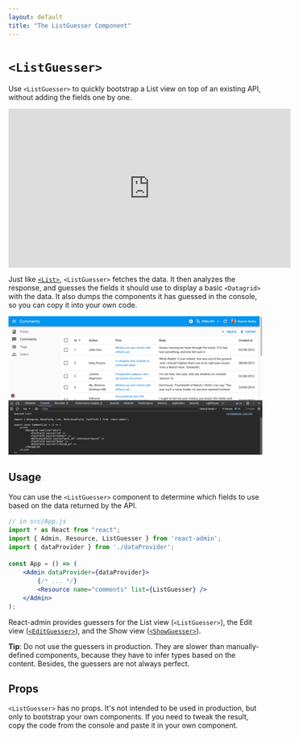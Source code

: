 ```yaml
---
layout: default
title: "The ListGuesser Component"
---
```


# `<ListGuesser>`

Use `<ListGuesser>` to quickly bootstrap a List view on top of an existing API, without adding the fields one by one.

<iframe width="560" height="315" src="https://www.youtube-nocookie.com/embed/zImWX8HBr7A" title="YouTube video player" frameborder="0" allow="accelerometer; autoplay; clipboard-write; encrypted-media; gyroscope; picture-in-picture; web-share" allowfullscreen style="margin: 1em auto;display: block;"></iframe>

Just like [`<List>`](./List.md), `<ListGuesser>` fetches the data. It then analyzes the response, and guesses the fields it should use to display a basic `<Datagrid>` with the data. It also dumps the components it has guessed in the console, so you can copy it into your own code.

![Guessed List](./img/guessed-list.png)

## Usage

You can use the `<ListGuesser>` component to determine which fields to use based on the data returned by the API.

```jsx
// in src/App.js
import * as React from "react";
import { Admin, Resource, ListGuesser } from 'react-admin';
import { dataProvider } from './dataProvider';

const App = () => (
    <Admin dataProvider={dataProvider}>
        {/* ... */}
        <Resource name="comments" list={ListGuesser} />
    </Admin>
);
```

React-admin provides guessers for the List view (`<ListGuesser>`), the Edit view ([`<EditGuesser>`](./EditGuesser.md)), and the Show view ([`<ShowGuesser>`](./ShowGuesser.md)).

**Tip**: Do not use the guessers in production. They are slower than manually-defined components, because they have to infer types based on the content. Besides, the guessers are not always perfect.

## Props

`<ListGuesser>` has no props. It's not intended to be used in production, but only to bootstrap your own components. If you need to tweak the result, copy the code from the console and paste it in your own component.